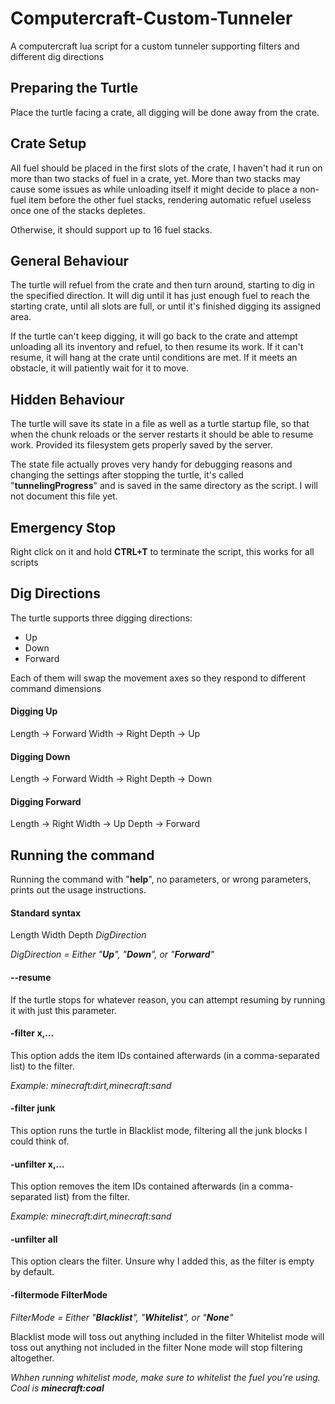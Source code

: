 # Computercraft-Custom-Tunneler
A computercraft lua script for a custom tunneler supporting filters and different dig directions

## Preparing the Turtle
Place the turtle facing a crate, all digging will be done away from the crate.

## Crate Setup
All fuel should be placed in the first slots of the crate, I haven't had it run on more than two stacks of fuel in a crate, yet. More than two stacks may cause some issues as while unloading itself it might decide to place a non-fuel item before the other fuel stacks, rendering automatic refuel useless once one of the stacks depletes.

Otherwise, it should support up to 16 fuel stacks.

## General Behaviour
The turtle will refuel from the crate and then turn around, starting to dig in the specified direction. It will dig until it has just enough fuel to reach the starting crate, until all slots are full, or until it's finished digging its assigned area.

If the turtle can't keep digging, it will go back to the crate and attempt unloading all its inventory and refuel, to then resume its work. If it can't resume, it will hang at the crate until conditions are met. If it meets an obstacle, it will patiently wait for it to move.

## Hidden Behaviour
The turtle will save its state in a file as well as a turtle startup file, so that when the chunk reloads or the server restarts it should be able to resume work. Provided its filesystem gets properly saved by the server.

The state file actually proves very handy for debugging reasons and changing the settings after stopping the turtle, it's called "**tunnelingProgress**" and is saved in the same directory as the script. I will not document this file yet.

## Emergency Stop
Right click on it and hold **CTRL+T** to terminate the script, this works for all scripts

## Dig Directions
The turtle supports three digging directions:
* Up
* Down
* Forward

Each of them will swap the movement axes so they respond to different command dimensions

#### Digging Up
Length -> Forward
Width -> Right
Depth -> Up

#### Digging Down
Length -> Forward
Width -> Right
Depth -> Down

#### Digging Forward
Length -> Right
Width -> Up
Depth -> Forward

## Running the command
Running the command with "**help**", no parameters, or wrong parameters, prints out the usage instructions.

#### Standard syntax
Length Width Depth *DigDirection*

_DigDirection = Either "**Up**", "**Down**", or "**Forward**"_

#### --resume
If the turtle stops for whatever reason, you can attempt resuming by running it with just this parameter.

#### -filter x,...
This option adds the item IDs contained afterwards (in a comma-separated list) to the filter.

_Example: minecraft:dirt,minecraft:sand_

#### -filter junk
This option runs the turtle in Blacklist mode, filtering all the junk blocks I could think of.

#### -unfilter x,...
This option removes the item IDs contained afterwards (in a comma-separated list) from the filter.

_Example: minecraft:dirt,minecraft:sand_

#### -unfilter all
This option clears the filter. Unsure why I added this, as the filter is empty by default.

#### -filtermode FilterMode
_FilterMode = Either "**Blacklist**", "**Whitelist**", or "**None**"_

Blacklist mode will toss out anything included in the filter
Whitelist mode will toss out anything not included in the filter
None mode will stop filtering altogether.

_Whhen running whitelist mode, make sure to whitelist the fuel you're using. Coal is **minecraft:coal**_
